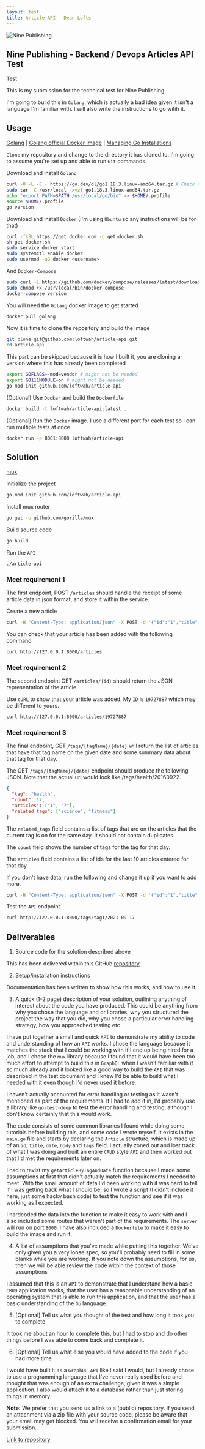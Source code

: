 ```yaml
---
layout: test
title: Article API - Dean Lofts
---
```


![Nine Publishing](https://imageresizer.static9.net.au/da8TKAzhScf_Yp_b5wf4JVe-wJY=/800x0/https%3A%2F%2Fprod.static9.net.au%2Ffs%2F073890f8-64cf-4d64-862d-1f1863784ae6)

## Nine Publishing - Backend / Devops Articles API Test

[Test](https://ffxblue.github.io/interview-tests/test/article-api/)

This is my submission for the technical test for Nine Publishing.

I'm going to build this in `Golang`, which is actually a bad idea given it isn't a language I'm familiar with. I will also write the instructions to go witih it.

## Usage

[Golang](https://go.dev/doc/install) | [Golang official Docker image](https://hub.docker.com/_/golang) | [Managing Go Installations](https://go.dev/doc/manage-install)

`Clone` my repository and change to the directory it has cloned to. I'm going to assume you're set up and able to run `Git` commands.

Download and install `Golang`

```bash
curl -O -L -C - https://go.dev/dl/go1.18.3.linux-amd64.tar.gz # Check the latest version here: https://golang.org/dl/
sudo tar -C /usr/local -xvzf go1.18.3.linux-amd64.tar.gz
echo "export PATH=$PATH:/usr/local/go/bin" >> $HOME/.profile
source $HOME/.profile
go version
```

Download and install `Docker` (I'm using `Ubuntu` so any instructions will be for that)

```bash
curl -fsSL https://get.docker.com -o get-docker.sh
sh get-docker.sh
sudo service docker start
sudo systemctl enable docker
sudo usermod -aG docker <username>
```

And `Docker-Compose`

```bash
sudo curl -L https://github.com/docker/compose/releases/latest/download/docker-compose-$(uname -s)-$(uname -m) -o /usr/local/bin/docker-compose
sudo chmod +x /usr/local/bin/docker-compose
docker-compose version
```

You will need the `Golang` docker image to get started

```bash
docker pull golang
```

Now it is time to clone the repository and build the image

```bash
git clone git@github.com:loftwah/article-api.git
cd article-api
```

This part can be skipped because it is how I built it, you are cloning a version where this has already been completed

```bash
export GOFLAGS=-mod=vendor # might not be needed
export GO111MODULE=on # might not be needed
go mod init github.com/loftwah/article-api
```

(Optional) Use `Docker` and build the `Dockerfile`

```bash
docker build -t loftwah/article-api:latest .
```

(Optional) Run the `Docker` image. I use a different port for each test so I can run multiple tests at once.

```bash
docker run -p 8001:8000 loftwah/article-api
```

## Solution

[mux](https://github.com/gorilla/mux)

Initialize the project

```bash
go mod init github.com/loftwah/article-api
```

Install mux router

```bash
go get -u github.com/gorilla/mux
```

Build source code

```bash
go build
```

Run the `API`

```bash
./article-api
```

### Meet requirement 1

The first endpoint, POST `/articles` should handle the receipt of some article data in json format, and store it within the service.

Create a new article

```bash
curl -H "Content-Type: application/json" -X POST -d '{"id":"1","title":"Article Three","date":"2021-09-17","body":"This is the body of article three","tags":["tag1","tag2","tag3"]}' http://127.0.0.1:8000/articles
```

You can check that your article has been added with the following command

```bash
curl http://127.0.0.1:8000/articles
```

### Meet requirement 2

The second endpoint GET `/articles/{id}` should return the JSON representation of the article.

Use `cURL` to show that your article was added. My `ID` is `19727887` which may be different to yours.

```bash
curl http://127.0.0.1:8000/articles/19727887
```

### Meet requirement 3

The final endpoint, GET `/tags/{tagName}/{date}` will return the list of articles that have that tag name on the given date and some summary data about that tag for that day.

The GET `/tags/{tagName}/{date}` endpoint should produce the following JSON. Note that the actual url would look like /tags/health/20160922.

```json
{
  "tag": "health",
  "count": 17,
  "articles": ["1", "7"],
  "related_tags": ["science", "fitness"]
}
```

The `related_tags` field contains a list of tags that are on the articles that the current tag is on for the same day. It should not contain duplicates.

The `count` field shows the number of tags for the tag for that day.

The `articles` field contains a list of ids for the last 10 articles entered for that day.

If you don't have data, run the following and change it up if you want to add more.

```bash
curl -H "Content-Type: application/json" -X POST -d '{"id":"1","title":"Article Four","date":"2021-09-17","body":"This is the body of article four","tags":["tag1","tag2","tag3"]}' http://127.0.0.1:8000/articles
```

Test the `API` endpoint

```bash
curl http://127.0.0.1:8000/tags/tag1/2021-09-17
```

## Deliverables

1. Source code for the solution described above

This has been delivered within this GitHub [repository](https://github.com/loftwah/article-api)

2. Setup/installation instructions

Documentation has been written to show how this works, and how to use it

3. A quick (1-2 page) description of your solution, outlining anything of interest about the code you have produced. This could be anything from why you chose the language and or libraries, why you structured the project the way that you did, why you chose a particular error handling strategy, how you approached testing etc

I have put together a small and quick `API` to demonstrate my ability to code and understanding of how an `API` works. I chose the language because it matches the stack that I could be working with if I end up being hired for a job, and I chose the `mux` library because I found that it would have been too much effort to attempt to build this in `GraphQL` when I wasn't familiar with it so much already and it looked like a good way to build the `API` that was described in the test document and I knew I'd be able to build what I needed with it even though I'd never used it before.

I haven't actually accounted for error handling or testing as it wasn't mentioned as part of the requirements. If I had to add it in, I'd probably use a library like `go-test-deep` to test the error handling and testing, although I don't know certainly that this would work.

The code consists of some common libraries I found while doing some tutorials before building this, and some code I wrote myself. It exists in the `main.go` file and starts by declaring the `Article` structure, which is made up of an `id`, `title`, `date`, `body` and `tags` field. I actually zoned out and lost track of what I was doing and built an entire `CRUD` style `API` and then worked out that I'd met the requirements later on.

I had to revist my `getArticleByTagAndDate` function because I made some assumptions at first that didn't actually match the requirements I needed to meet. With the small amount of data I'd been working with it was hard to tell if I was getting back what I should be, so I wrote a script (I didn't include it here, just some hacky bash code) to test the function and see if it was working as I expected.

I hardcoded the data into the function to make it easy to work with and I also included some routes that weren't part of the requirements. The `server` will run on port `8000`. I have also included a `Dockerfile` to make it easy to build the image and run it.

4. A list of assumptions that you've made while putting this together. We've only given you a very loose spec, so you'll probably need to fill in some blanks while you are working. If you note down the assumptions, for us, then we will be able review the code within the context of those assumptions

I assumed that this is an `API` to demonstrate that I understand how a basic `CRUD` application works, that the user has a reasonable understanding of an operating system that is able to run this application, and that the user has a basic understanding of the `Go` language.

5. [Optional] Tell us what you thought of the test and how long it took you to complete

It took me about an hour to complete this, but I had to stop and do other things before I was able to come back and complete it.

6. [Optional] Tell us what else you would have added to the code if you had more time

I would have built it as a `GraphQL API` like I said I would, but I already chose to use a programming language that I've never really used before and thought that was enough of an extra challenge, given it was a simple application. I also would attach it to a database rather than just storing things in memory.

**Note:** We prefer that you send us a link to a (public) repository. If you send an attachment via a zip file with your source code, please be aware that your email may get blocked. You will receive a confirmation email for your submission.

[Link to repository](https://github.com/loftwah/article-api)
